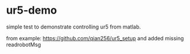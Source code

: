 # ur5-demo

simple test to demonstrate controlling ur5 from matlab.

from example: https://github.com/qian256/ur5_setup
and added missing readrobotMsg

